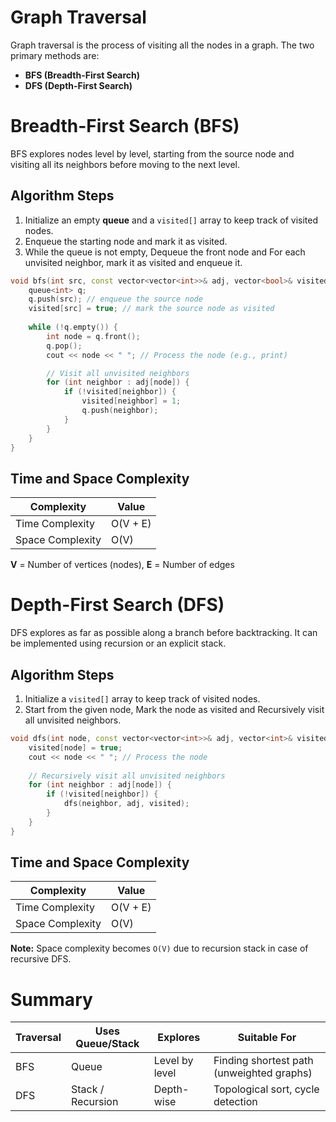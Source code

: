 # Graph Traversal

Graph traversal is the process of visiting all the nodes in a graph. The two primary methods are:

- **BFS (Breadth-First Search)**
- **DFS (Depth-First Search)**


# Breadth-First Search (BFS)

BFS explores nodes level by level, starting from the source node and visiting all its neighbors before moving to the next level.

## Algorithm Steps
1. Initialize an empty **queue** and a `visited[]` array to keep track of visited nodes.
2. Enqueue the starting node and mark it as visited.
3. While the queue is not empty, Dequeue the front node and For each unvisited neighbor, mark it as visited and enqueue it.

```cpp
void bfs(int src, const vector<vector<int>>& adj, vector<bool>& visited) {
    queue<int> q;
    q.push(src); // enqueue the source node
    visited[src] = true; // mark the source node as visited
    
    while (!q.empty()) {
        int node = q.front();
        q.pop();
        cout << node << " "; // Process the node (e.g., print)

        // Visit all unvisited neighbors
        for (int neighbor : adj[node]) {
            if (!visited[neighbor]) {
                visited[neighbor] = 1;
                q.push(neighbor);
            }
        }
    }
}
````

## Time and Space Complexity

| Complexity       | Value    |
| ---------------- | -------- |
| Time Complexity  | O(V + E) |
| Space Complexity | O(V)     |

 **V** = Number of vertices (nodes), **E** = Number of edges


# Depth-First Search (DFS)

DFS explores as far as possible along a branch before backtracking. It can be implemented using recursion or an explicit stack.

## Algorithm Steps

1. Initialize a `visited[]` array to keep track of visited nodes.
2. Start from the given node, Mark the node as visited and Recursively visit all unvisited neighbors.

```cpp
void dfs(int node, const vector<vector<int>>& adj, vector<int>& visited) {
    visited[node] = true;
    cout << node << " "; // Process the node
    
    // Recursively visit all unvisited neighbors
    for (int neighbor : adj[node]) {
        if (!visited[neighbor]) {
            dfs(neighbor, adj, visited);
        }
    }
}
```

## Time and Space Complexity

| Complexity       | Value    |
| ---------------- | -------- |
| Time Complexity  | O(V + E) |
| Space Complexity | O(V)     |

**Note:** Space complexity becomes `O(V)` due to recursion stack in case of recursive DFS.


# Summary

| Traversal | Uses Queue/Stack  | Explores       | Suitable For                              |
| --------- | ----------------- | -------------- | ----------------------------------------- |
| BFS       | Queue             | Level by level | Finding shortest path (unweighted graphs) |
| DFS       | Stack / Recursion | Depth-wise     | Topological sort, cycle detection         |
